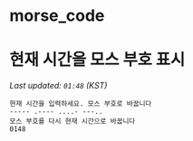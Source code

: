 # morse_code
# 현재 시간을 모스 부호 표시
<!-- MORSE_TIME_START -->
_Last updated: `01:48` (KST)_

```
현재 시간을 입력하세요. 모스 부호로 바꿉니다
----- .---- ....- ---..
모스 부호를 다시 현재 시간으로 바꿉니다
0148
```
<!-- MORSE_TIME_END -->
